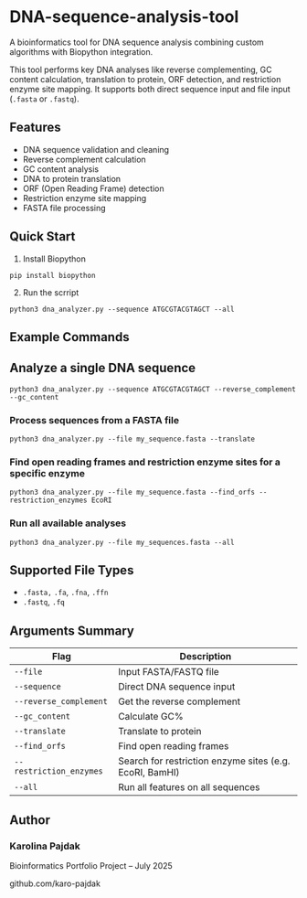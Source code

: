 # DNA-sequence-analysis-tool
A bioinformatics tool for DNA sequence analysis combining custom algorithms with Biopython integration.

This tool performs key DNA analyses like reverse complementing, GC content calculation, translation to protein, ORF detection, and restriction enzyme site mapping. It supports both direct sequence input and file input (`.fasta` or `.fastq`).

## Features
- DNA sequence validation and cleaning
- Reverse complement calculation
- GC content analysis
- DNA to protein translation
- ORF (Open Reading Frame) detection
- Restriction enzyme site mapping
- FASTA file processing

## Quick Start
1. Install Biopython
```
pip install biopython
```

2. Run the scrript
```
python3 dna_analyzer.py --sequence ATGCGTACGTAGCT --all
```

## Example Commands
## Analyze a single DNA sequence
```
python3 dna_analyzer.py --sequence ATGCGTACGTAGCT --reverse_complement --gc_content
```
### Process sequences from a FASTA file
```
python3 dna_analyzer.py --file my_sequence.fasta --translate
```
### Find open reading frames and restriction enzyme sites for a specific enzyme
```
python3 dna_analyzer.py --file my_sequence.fasta --find_orfs --restriction_enzymes EcoRI
```
### Run all available analyses
```
python3 dna_analyzer.py --file my_sequences.fasta --all
```

## Supported File Types
- `.fasta,` `.fa`, `.fna`, `.ffn`
- `.fastq`, `.fq`


## Arguments Summary
| Flag                  | Description                                               |
|-----------------------|-----------------------------------------------------------|
| `--file`              | Input FASTA/FASTQ file                                    |
| `--sequence`          | Direct DNA sequence input                                 |
| `--reverse_complement`| Get the reverse complement                               |
| `--gc_content`        | Calculate GC%                                            |
| `--translate`         | Translate to protein                                     |
| `--find_orfs`         | Find open reading frames                                 |
| `--restriction_enzymes` | Search for restriction enzyme sites (e.g. EcoRI, BamHI) |
| `--all`               | Run all features on all sequences                        |


## Author
### Karolina Pajdak
Bioinformatics Portfolio Project – July 2025

github.com/karo-pajdak
